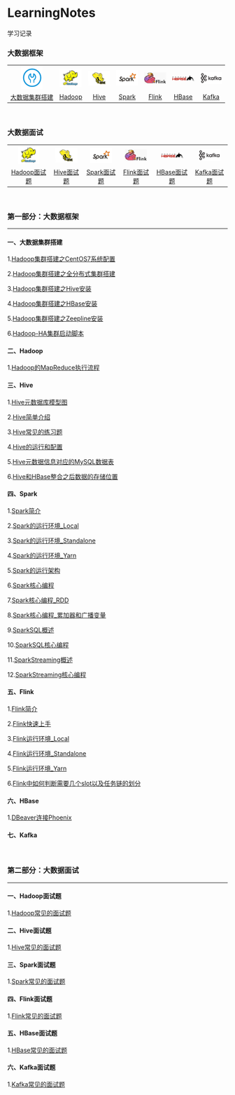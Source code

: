 # LearningNotes

学习记录



### 大数据框架

<table>
    <tr align="center">
      <th><a href="#一大数据集群搭建"><img width="50px" src="images/大数据集群搭建.png" text-align="center" vertical-align="middle"></th></a>
      <th><a href="#二Hadoop"><img width="50px" src="images/hadoop.jpg"></th></a>
      <th><a href="#三Hive"><img width="50px" src="images/hive.jpg"></th></a>
      <th><a href="#四Spark"><img width="50px" src="images/spark.jpg"></th></a>
      <th><a href="#五Flink"><img width="50px" src="images/flink.png"></th></a>
      <th><a href="#六HBase"><img width="50px" src="images/hbase.png"></a></th>
      <th><a href="#七Kafka"><img width="50px" src="images/kafka.png"></a></th>
    </tr>
    <tr align="center">
      <td><a href="#一大数据集群搭建">大数据集群搭建</a></td>
      <td><a href="#二Hadoop">Hadoop</a></td>
      <td><a href="#三Hive">Hive</a></td>
      <td><a href="#四Spark">Spark</a></td>
      <td><a href="#五Flink">Flink</a></td>
      <td><a href="#六HBase">HBase</a></td>
      <td><a href="#七Kafka">Kafka</a></td>
    </tr>
</table>

<br>

### 大数据面试

<table>
    <tr align="center">
      <th><a href="#一Hadoop面试题"><img width="50px" src="images/hadoop.jpg"></th></a>
      <th><a href="#二Hive面试题"><img width="50px" src="images/hive.jpg"></th></a>
      <th><a href="#三Spark面试题"><img width="50px" src="images/spark.jpg"></th></a>
      <th><a href="#四Flink面试题"><img width="50px" src="images/flink.png"></th></a>
      <th><a href="#五HBase面试题"><img width="50px" src="images/hbase.png"></a></th>
      <th><a href="#六Kafka面试题"><img width="50px" src="images/kafka.png"></a></th>
    </tr>
    <tr align="center">
      <td><a href="#一Hadoop面试题">Hadoop面试题</a></td>
      <td><a href="#二Hive面试题">Hive面试题</a></td>
      <td><a href="#三Spark面试题">Spark面试题</a></td>
      <td><a href="#四Flink面试题">Flink面试题</a></td>
      <td><a href="#五HBase面试题">HBase面试题</a></td>
      <td><a href="#六Kafka面试题">Kafka面试题</a></td>
    </tr>
</table>


<br>

### 第一部分：大数据框架

---

#### 一、大数据集群搭建

1.[Hadoop集群搭建之CentOS7系统配置](集群搭建/Hadoop集群搭建之CentOS7系统配置.md)

2.[Hadoop集群搭建之全分布式集群搭建](集群搭建/Hadoop集群搭建之全分布式集群搭建.md)

3.[Hadoop集群搭建之Hive安装](集群搭建/Hadoop集群搭建之Hive安装.md)

4.[Hadoop集群搭建之HBase安装](集群搭建/Hadoop集群搭建之HBase安装.md)

5.[Hadoop集群搭建之Zeepline安装](集群搭建/Hadoop集群搭建之Zeepline安装.md)

6.[Hadoop-HA集群启动脚本](集群搭建/Hadoop-HA集群启动脚本.md)

#### 二、Hadoop

1.[Hadoop的MapReduce执行流程](http://typora-image.test.upcdn.net/images/mapreduce%E6%89%A7%E8%A1%8C%E6%B5%81%E7%A8%8B.png)

#### 三、Hive

1.[Hive元数据库模型图](http://typora-image.test.upcdn.net/images/20200904223941.png)

2.[Hive简单介绍](Hive/Hive简单介绍.md)

3.[Hive常见的练习题](Hive/Hive常见的练习题.md)

4.[Hive的运行和配置](Hive/Hive的运行和配置.md)

5.[Hive元数据信息对应的MySQL数据表](Hive/Hive元数据信息对应的MySQL数据表.md)

6.[Hive和HBase整合之后数据的存储位置](Hive/Hive和HBase整合之后数据的存储位置.md)

#### 四、Spark

1.[Spark简介](Spark/Spark简介.md)

2.[Spark的运行环境_Local](Spark/Spark的运行环境_Local.md)

3.[Spark的运行环境_Standalone](Spark/Spark的运行环境_Standalone.md)

4.[Spark的运行环境_Yarn](Spark/Spark的运行环境_Yarn.md)

5.[Spark的运行架构](Spark/Spark的运行架构.md)

6.[Spark核心编程](Spark/Spark核心编程.md)

7.[Spark核心编程_RDD](Spark/Spark核心编程_RDD.md)

8.[Spark核心编程_累加器和广播变量](Spark/Spark核心编程_累加器和广播变量.md)

9.[SparkSQL概述](Spark/Spark概述.md)

10.[SparkSQL核心编程](Spark/SparkSQL核心编程.md)

11.[SparkStreaming概述](Spark/SparkStreaming概述.md)

12.[SparkStreaming核心编程](Spark/SparkStreaming核心编程.md)

#### 五、Flink

1.[Flink简介](Flink/Flink简介.md)

2.[Flink快速上手](Flink/Flink快速上手.md)

3.[Flink运行环境_Local](Flink/Flink运行环境_Local.md)

4.[Flink运行环境_Standalone](Flink/Flink运行环境_Standalone.md)

5.[Flink运行环境_Yarn](Flink/Flink运行环境_Yarn.md)

6.[Flink中如何判断需要几个slot以及任务链的划分](Flink/Flink中如何判断需要几个slot以及任务链的划分.md)

#### 六、HBase

1.[DBeaver连接Phoenix](HBase/DBeaver连接Phoenix.md)

#### 七、Kafka

<br>

### 第二部分：大数据面试

---

#### 一、Hadoop面试题

1.[Hadoop常见的面试题](Hadoop/Hadoop常见的面试题.md)

#### 二、Hive面试题

1.[Hive常见的面试题](Hive/Hive常见的面试题.md)

#### 三、Spark面试题

1.[Spark常见的面试题](Spark/Spark常见的面试题.md)

#### 四、Flink面试题

1.[Flink常见的面试题](Flink/Flink常见的面试题.md)

#### 五、HBase面试题

1.[HBase常见的面试题](HBase/HBase常见的面试题.md)

#### 六、Kafka面试题

1.[Kafka常见的面试题](Kafka/Kafka常见的面试题.md)
